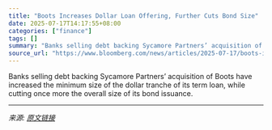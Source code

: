 ```yaml
---
title: "Boots Increases Dollar Loan Offering, Further Cuts Bond Size"
date: 2025-07-17T14:17:55+08:00
categories: ["finance"]
tags: []
summary: "Banks selling debt backing Sycamore Partners’ acquisition of Boots have increased the minimum size of the dollar tranche of its term loan, while cutting once more the overall size of its bond issuance"
source_url: "https://www.bloomberg.com/news/articles/2025-07-17/boots-increases-dollar-loan-offering-further-trims-bond-size"
---
```


Banks selling debt backing Sycamore Partners’ acquisition of Boots have increased the minimum size of the dollar tranche of its term loan, while cutting once more the overall size of its bond issuance.

---

*来源: [原文链接](https://www.bloomberg.com/news/articles/2025-07-17/boots-increases-dollar-loan-offering-further-trims-bond-size)*
